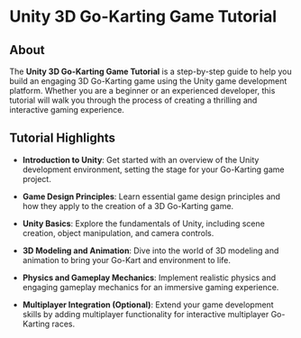 # Unity 3D Go-Karting Game Tutorial

## About

The **Unity 3D Go-Karting Game Tutorial** is a step-by-step guide to help you build an engaging 3D Go-Karting game using the Unity game development platform. Whether you are a beginner or an experienced developer, this tutorial will walk you through the process of creating a thrilling and interactive gaming experience.

## Tutorial Highlights

- **Introduction to Unity**: Get started with an overview of the Unity development environment, setting the stage for your Go-Karting game project.

- **Game Design Principles**: Learn essential game design principles and how they apply to the creation of a 3D Go-Karting game.

- **Unity Basics**: Explore the fundamentals of Unity, including scene creation, object manipulation, and camera controls.

- **3D Modeling and Animation**: Dive into the world of 3D modeling and animation to bring your Go-Kart and environment to life.

- **Physics and Gameplay Mechanics**: Implement realistic physics and engaging gameplay mechanics for an immersive gaming experience.

- **Multiplayer Integration (Optional)**: Extend your game development skills by adding multiplayer functionality for interactive multiplayer Go-Karting races.
